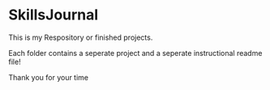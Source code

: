 # SkillsJournal

This is my Respository or finished projects.  

Each folder contains a seperate project and a seperate instructional readme file!

Thank you for your time
